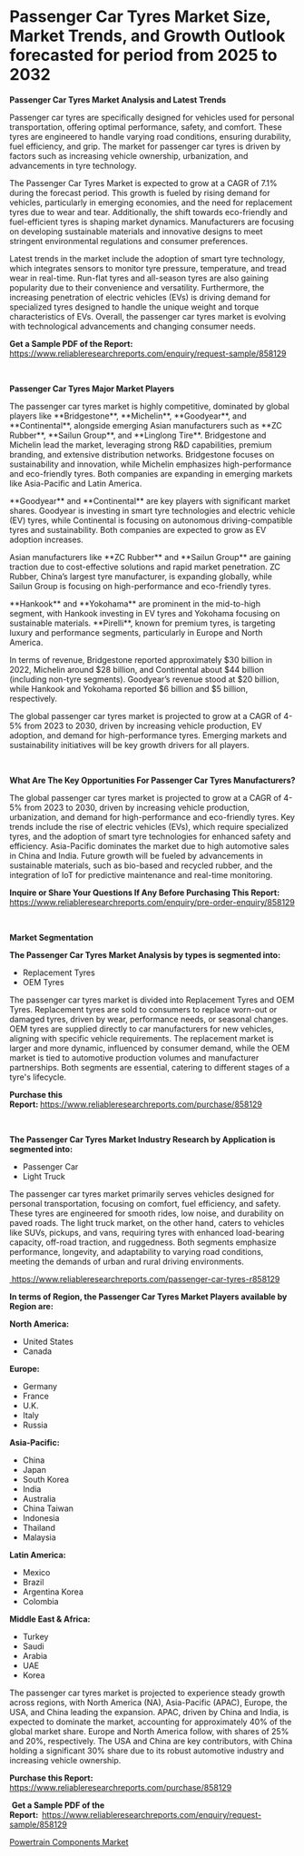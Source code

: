 <p><h1>Passenger Car Tyres Market Size, Market Trends, and Growth Outlook forecasted for period from 2025 to 2032</h1></p><p><strong>Passenger Car Tyres Market Analysis and Latest Trends</strong></p>
<p><p>Passenger car tyres are specifically designed for vehicles used for personal transportation, offering optimal performance, safety, and comfort. These tyres are engineered to handle varying road conditions, ensuring durability, fuel efficiency, and grip. The market for passenger car tyres is driven by factors such as increasing vehicle ownership, urbanization, and advancements in tyre technology.</p><p>The Passenger Car Tyres Market is expected to grow at a CAGR of 7.1% during the forecast period. This growth is fueled by rising demand for vehicles, particularly in emerging economies, and the need for replacement tyres due to wear and tear. Additionally, the shift towards eco-friendly and fuel-efficient tyres is shaping market dynamics. Manufacturers are focusing on developing sustainable materials and innovative designs to meet stringent environmental regulations and consumer preferences.</p><p>Latest trends in the market include the adoption of smart tyre technology, which integrates sensors to monitor tyre pressure, temperature, and tread wear in real-time. Run-flat tyres and all-season tyres are also gaining popularity due to their convenience and versatility. Furthermore, the increasing penetration of electric vehicles (EVs) is driving demand for specialized tyres designed to handle the unique weight and torque characteristics of EVs. Overall, the passenger car tyres market is evolving with technological advancements and changing consumer needs.</p></p>
<p><strong>Get a Sample PDF of the Report:&nbsp;</strong> <a href="https://www.reliableresearchreports.com/enquiry/request-sample/858129?utm_campaign=2002&utm_medium=2&utm_source=Github&utm_content=ia&utm_term=22012025&utm_id=passenger-car-tyres">https://www.reliableresearchreports.com/enquiry/request-sample/858129</a></p>
<p>&nbsp;</p>
<p><strong>Passenger Car Tyres Major Market Players</strong></p>
<p><p>The passenger car tyres market is highly competitive, dominated by global players like **Bridgestone**, **Michelin**, **Goodyear**, and **Continental**, alongside emerging Asian manufacturers such as **ZC Rubber**, **Sailun Group**, and **Linglong Tire**. Bridgestone and Michelin lead the market, leveraging strong R&D capabilities, premium branding, and extensive distribution networks. Bridgestone focuses on sustainability and innovation, while Michelin emphasizes high-performance and eco-friendly tyres. Both companies are expanding in emerging markets like Asia-Pacific and Latin America.</p><p>**Goodyear** and **Continental** are key players with significant market shares. Goodyear is investing in smart tyre technologies and electric vehicle (EV) tyres, while Continental is focusing on autonomous driving-compatible tyres and sustainability. Both companies are expected to grow as EV adoption increases.</p><p>Asian manufacturers like **ZC Rubber** and **Sailun Group** are gaining traction due to cost-effective solutions and rapid market penetration. ZC Rubber, China’s largest tyre manufacturer, is expanding globally, while Sailun Group is focusing on high-performance and eco-friendly tyres.</p><p>**Hankook** and **Yokohama** are prominent in the mid-to-high segment, with Hankook investing in EV tyres and Yokohama focusing on sustainable materials. **Pirelli**, known for premium tyres, is targeting luxury and performance segments, particularly in Europe and North America.</p><p>In terms of revenue, Bridgestone reported approximately $30 billion in 2022, Michelin around $28 billion, and Continental about $44 billion (including non-tyre segments). Goodyear’s revenue stood at $20 billion, while Hankook and Yokohama reported $6 billion and $5 billion, respectively.</p><p>The global passenger car tyres market is projected to grow at a CAGR of 4-5% from 2023 to 2030, driven by increasing vehicle production, EV adoption, and demand for high-performance tyres. Emerging markets and sustainability initiatives will be key growth drivers for all players.</p></p>
<p>&nbsp;</p>
<p><strong>What Are The Key Opportunities For Passenger Car Tyres Manufacturers?</strong></p>
<p><p>The global passenger car tyres market is projected to grow at a CAGR of 4-5% from 2023 to 2030, driven by increasing vehicle production, urbanization, and demand for high-performance and eco-friendly tyres. Key trends include the rise of electric vehicles (EVs), which require specialized tyres, and the adoption of smart tyre technologies for enhanced safety and efficiency. Asia-Pacific dominates the market due to high automotive sales in China and India. Future growth will be fueled by advancements in sustainable materials, such as bio-based and recycled rubber, and the integration of IoT for predictive maintenance and real-time monitoring.</p></p>
<p><strong>Inquire or Share Your Questions If Any Before Purchasing This Report:</strong> <a href="https://www.reliableresearchreports.com/enquiry/pre-order-enquiry/858129?utm_campaign=2002&utm_medium=2&utm_source=Github&utm_content=ia&utm_term=22012025&utm_id=passenger-car-tyres">https://www.reliableresearchreports.com/enquiry/pre-order-enquiry/858129</a></p>
<p>&nbsp;</p>
<p><strong>Market Segmentation</strong></p>
<p><strong>The Passenger Car Tyres Market Analysis by types is segmented into:</strong></p>
<p><ul><li>Replacement Tyres</li><li>OEM Tyres</li></ul></p>
<p><p>The passenger car tyres market is divided into Replacement Tyres and OEM Tyres. Replacement tyres are sold to consumers to replace worn-out or damaged tyres, driven by wear, performance needs, or seasonal changes. OEM tyres are supplied directly to car manufacturers for new vehicles, aligning with specific vehicle requirements. The replacement market is larger and more dynamic, influenced by consumer demand, while the OEM market is tied to automotive production volumes and manufacturer partnerships. Both segments are essential, catering to different stages of a tyre's lifecycle.</p></p>
<p><strong>Purchase this Report:&nbsp;</strong><a href="https://www.reliableresearchreports.com/purchase/858129?utm_campaign=2002&utm_medium=2&utm_source=Github&utm_content=ia&utm_term=22012025&utm_id=passenger-car-tyres">https://www.reliableresearchreports.com/purchase/858129</a></p>
<p>&nbsp;</p>
<p><strong>The Passenger Car Tyres Market Industry Research by Application is segmented into:</strong></p>
<p><ul><li>Passenger Car</li><li>Light Truck</li></ul></p>
<p><p>The passenger car tyres market primarily serves vehicles designed for personal transportation, focusing on comfort, fuel efficiency, and safety. These tyres are engineered for smooth rides, low noise, and durability on paved roads. The light truck market, on the other hand, caters to vehicles like SUVs, pickups, and vans, requiring tyres with enhanced load-bearing capacity, off-road traction, and ruggedness. Both segments emphasize performance, longevity, and adaptability to varying road conditions, meeting the demands of urban and rural driving environments.</p></p>
<p><a href="https://www.reliableresearchreports.com/passenger-car-tyres-r858129?utm_campaign=2002&utm_medium=2&utm_source=Github&utm_content=ia&utm_term=22012025&utm_id=passenger-car-tyres">&nbsp;https://www.reliableresearchreports.com/passenger-car-tyres-r858129</a></p>
<p><strong>In terms of Region, the Passenger Car Tyres Market Players available by Region are:</strong></p>
<p>
    <p> <strong> North America: </strong>
        <ul>
            <li>United States</li>
            <li>Canada</li>
        </ul>
        </p> 
    <p> <strong> Europe: </strong>
        <ul>
            <li>Germany</li>
            <li>France</li>
            <li>U.K.</li>
            <li>Italy</li>
            <li>Russia</li>
        </ul>
        </p> 
    <p> <strong> Asia-Pacific: </strong>
        <ul>
            <li>China</li>
            <li>Japan</li>
            <li>South Korea</li>
            <li>India</li>
            <li>Australia</li>
            <li>China Taiwan</li>
            <li>Indonesia</li>
            <li>Thailand</li>
            <li>Malaysia</li>
        </ul>
        </p> 
    <p> <strong> Latin America: </strong>
        <ul>
            <li>Mexico</li>
            <li>Brazil</li>
            <li>Argentina Korea</li>
            <li>Colombia</li>
        </ul>
        </p> 
    <p> <strong> Middle East & Africa: </strong>
        <ul>
            <li>Turkey</li>
            <li>Saudi</li>
            <li>Arabia</li>
            <li>UAE</li>
            <li>Korea</li>
        </ul>
    </p>
    </p>
<p><p>The passenger car tyres market is projected to experience steady growth across regions, with North America (NA), Asia-Pacific (APAC), Europe, the USA, and China leading the expansion. APAC, driven by China and India, is expected to dominate the market, accounting for approximately 40% of the global market share. Europe and North America follow, with shares of 25% and 20%, respectively. The USA and China are key contributors, with China holding a significant 30% share due to its robust automotive industry and increasing vehicle ownership.</p></p>
<p><strong>Purchase this Report: </strong><a href="https://www.reliableresearchreports.com/purchase/858129?utm_campaign=2002&utm_medium=2&utm_source=Github&utm_content=ia&utm_term=22012025&utm_id=passenger-car-tyres">https://www.reliableresearchreports.com/purchase/858129</a></p>
<p>&nbsp;<strong>Get a Sample PDF of the Report:&nbsp;&nbsp;</strong><a href="https://www.reliableresearchreports.com/enquiry/request-sample/858129?utm_campaign=2002&utm_medium=2&utm_source=Github&utm_content=ia&utm_term=22012025&utm_id=passenger-car-tyres">https://www.reliableresearchreports.com/enquiry/request-sample/858129</a></p>
<p><strong></strong></p>
<p><p><a href="https://github.com/julyju69/Market-Research-Report-List-5/blob/main/powertrain-components-market.md?utm_campaign=2002&utm_medium=2&utm_source=Github&utm_content=ia&utm_term=22012025&utm_id=passenger-car-tyres">Powertrain Components Market</a></p></p>